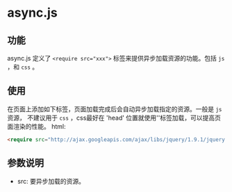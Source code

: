 # async.js

## 功能

async.js 定义了 `<require src="xxx">` 标签来提供异步加载资源的功能。包括 `js` ，和 `css` 。


## 使用
在页面上添加如下标签，页面加载完成后会自动异步加载指定的资源。一般是 `js` 资源，
不建议用于 `css` ，css最好在 'head' 位置就使用'<link/>'标签加载，可以提高页面渲染的性能。
html:
```html
<require src="http://ajax.googleapis.com/ajax/libs/jquery/1.9.1/jquery.min.js"/>
```


## 参数说明

- src: 要异步加载的资源。

